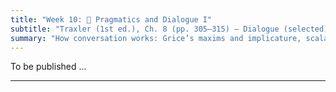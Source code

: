 ```yaml
---
title: "Week 10: 💬 Pragmatics and Dialogue I"
subtitle: "Traxler (1st ed.), Ch. 8 (pp. 305–315) — Dialogue (selected)"
summary: "How conversation works: Grice’s maxims and implicature, scalar terms, speech acts, turn-taking, adjacency pairs, repair, and common ground. With skits and roleplay."
---
```


To be published ...




<!--
## 📘 Overview
Everyday conversation seems effortless, but it relies on powerful **pragmatic principles** and **interactive routines**. This week introduces **Grice’s Cooperative Principle and maxims**, **conversational implicature** (including **scalar implicatures**), **speech acts** (direct vs indirect), and core structures of dialogue: **turn-taking**, **adjacency pairs**, and **repair**. We’ll also touch on **common ground** and **audience design**—how speakers tailor messages for specific listeners.

---

## 🎯 Learning Goals
By the end of Week 10, you should be able to:

- State **Grice’s Cooperative Principle** and the four **Maxims**; diagnose **violations** vs **floutings** and infer the likely **implicature**.
- Explain **conversational implicature** vs **entailment** and why implicatures are **cancelable**.
- Define **scalar implicature** (e.g., *some → not all*) and show how **context** strengthens or cancels it.
- Identify **speech acts** (locutionary/illocutionary/perlocutionary) and rewrite **direct** as **indirect** requests politely.
- Recognize **turn-taking cues**, **adjacency pairs**, and common **repair** formats in dialogue.
- Describe **common ground**/**audience design** and give one partner-specific adaptation example.

---

## 📖 Required Reading
- **Traxler (1st ed.), Chapter 8, pp. 305–315** — *Dialogue* (selected sections on pragmatics and conversation structure).

---

## 🔑 Key Concepts & Mini-Explanations

### 🤝 Cooperative Principle & Gricean Maxims
- **Cooperative Principle**: “Make your contribution such as is required… by the accepted purpose of the talk exchange.”
- **Maxims**  
  - **Quantity**: Be as informative as needed, no more or less.  
  - **Quality**: Do not say what you believe to be false; don’t assert without evidence.  
  - **Relation** (*Relevance*): Be relevant.  
  - **Manner**: Be clear, brief, orderly; avoid ambiguity.
- **Flouting** (overtly breaking a maxim) often **signals an implicature** (e.g., irony, understatement).

**Example**  
A: *How was the exam?*  
B: *Well, the room was very comfortable.* → Flouts **Relation**; implicates “it didn’t go well.”

---

### 🕵️ Conversational Implicature
- **Implicature**: meaning inferred from **maxim-guided reasoning**, not explicitly stated.  
- **Cancelability**: “Some students passed—**in fact, all did**.” (implicature *not all* is canceled)  
- **Entailment vs Implicature**: Entailments follow from **truth conditions** and **cannot** be canceled without contradiction.

---

### 📏 Scalar Implicature
- **Scales**: ⟨all, most, many, some⟩; ⟨always, often, sometimes⟩; ⟨must, should, may⟩.  
- Saying a **weaker** term (e.g., *some*) implicates the stronger is **not** satisfied (*not all*), **unless** context cancels it.  
- **Strengtheners**: numerals, explicit upper bounds, contrastive stress, corrective follow-ups.

**Mini-contrast**  
- *Some of the files uploaded successfully* → typically implicates *not all*.  
- *At least some of the files uploaded* → weaker commitment; implicature softened.

---

### 🎭 Speech Acts (Direct vs Indirect)
- **Locutionary** (literal form), **Illocutionary** (intended act: request, offer), **Perlocutionary** (effect on listener).  
- **Direct**: *Close the window.*  
- **Indirect**: *Could you close the window?* / *It’s a bit cold in here.* (relies on shared norms and politeness).  
- **Felicity conditions**: speaker’s authority/ability, appropriateness, sincerity.

---

### 🔁 Turn-Taking, Adjacency Pairs, and Repair
- **Turn-taking**: listeners use **TRPs** (intonation, syntax completion, gaze) to enter; **backchannels** (*uh-huh,嗯*) signal attention.  
- **Adjacency pairs**: **Q–A**, **Greeting–Greeting**, **Offer–Acceptance/Refusal**; “preferred” responses (e.g., acceptance) are quicker and simpler than dispreferred (refusals → delays, hedges).  
- **Repair**:  
  - **Self-initiated self-repair**: *I went to Bei— I mean, **Beijing**.*  
  - **Other-initiated repair**: *Sorry?* / *Who?*  
  - **Editing terms**: *uh, um, I mean, sorry, 那个* help manage trouble sources.

---

### 🧩 Common Ground & Audience Design
- **Common ground**: shared knowledge/beliefs within the conversation.  
- **Audience design**: speakers adapt **detail**, **word choice**, and **reference** (e.g., *the big blue mug* vs *that one*) to a partner’s needs and prior knowledge.  
- **Partner-specific** labels can form (e.g., “the **panda cup**”); later references become shorter once established.

---

## 📝 Pre-Class Activities
1. **Read** pp. 305–315 and underline one **implicature** example and one **indirect request**.  
2. **Context test (5 min)**: Write two sentences using **some**—one where **not all** is clearly implicated, and one where it is **canceled**.  
3. **Politeness rewrite**: Turn *Give me your notes* into two indirect, polite requests.

---

## 💬 In-Class Activities

### 1) 🎭 Gricean Maxims Skits (12 min)
- **Groups of 3–4** write a 4-turn mini-dialogue **flouting** one maxim (clearly).  
- Perform; audience identifies **which maxim** and states the **implied meaning**.

### 2) 🔢 Scalar Cards (12 min)
- **Pairs** draw a **scale card** (e.g., ⟨all…some⟩).  
- One crafts a sentence with the **weaker** term; partner judges the **implicature** and tries to **cancel** it felicitously.

### 3) 🗣️ Indirect Speech-Act Clinic (10 min)
- Convert blunt requests into **two** polite versions; label the **illocutionary force** and **felicity conditions**.  
  - *Email me the slides tonight.* → *Could you…?* / *Would it be possible…?*

### 4) 🔁 Turn-Taking & Repair Roleplay (12 min)
- In triads, one **tells a short story**; listener provides **backchannels** and initiates **repair** at least twice.  
- Rotate roles; tally **editing terms** and **repair types**; discuss what felt natural in English vs Chinese.

### 5) 👥 Common-Ground Referencing Game (10 min)
- Pairs describe items in a small **grid** (colors/shapes). Establish a **label** (“the snowflake star”), then try shorter references.  
- Reflect: how quickly do partner-specific labels emerge?

### 6) Wrap (3 min)
- Write one **diagnostic cue** you’ll use to spot an **implicature** in reading/listening.

---

## 🔁 Post-Class Review
- **One-pager**: For two dialogues, identify (a) maxim flouted, (b) inferred implicature, (c) whether it is **cancelable**, and (d) how **context** affects it.  
- **Reflection (100–120 words)**: When do you personally prefer **indirect** requests in English? Give one example and reasoning (politeness, face needs, hierarchy).

---

## 🏠 Homework
- **Textbook “Test Yourself”** (Ch. 8, pp. 305–315): items on maxims, implicature, and speech acts.  
- **Short analysis (≈150–200 words)**: Record or recall a brief conversation (English or Chinese). Transcribe 6–8 turns; annotate **adjacency pairs**, **backchannels**, and **repair**. Point out any implicatures.

---

## 🧩 Self-Check Questions

**Q1.** How does **implicature** differ from **entailment**?  
<!-- Implicatures are inference-based, context-dependent, and cancelable; entailments follow from sentence meaning and cannot be canceled without contradiction. -->
<!--
**Q2.** Name the four **Gricean Maxims** and give a one-phrase description.  -->
<!-- Quantity (informative), Quality (truthful/evidenced), Relation (relevant), Manner (clear/brief/orderly). -->
<!--
**Q3.** What is a **scalar implicature**? Give an example with **some**.  -->
<!-- Using a weaker scalar term (e.g., “some”) typically implicates that a stronger alternative (“all”) does not hold—unless context cancels it. -->
<!--
**Q4.** Give one reason to use an **indirect request** instead of a direct one.  -->
<!-- Politeness and face management, reducing imposition, maintaining social harmony or hierarchy. -->
<!--
**Q5.** What’s the preferred pattern in **repair** and why?  -->
<!-- Self-initiated self-repair is preferred: it is least disruptive and shows speaker responsibility for fixing trouble. -->

---
<!--
## 🧰 Key Terms
**Cooperative Principle**, **Gricean Maxims (Quantity/Quality/Relation/Manner)**, **Conversational implicature**, **Scalar implicature**, **Cancelability**, **Speech act** (locutionary/illocutionary/perlocutionary), **Indirect request**, **Turn-taking**, **TRP**, **Adjacency pair**, **Preferred/dispreferred response**, **Repair**, **Backchannel**, **Common ground**, **Audience design**.

---

## 🌐 Optional Resources
- Short explainers on **Grice’s maxims** and **implicature** (intro videos/articles).  
- Politeness strategies in English vs Chinese (brief guides).  
- Conversation analysis snippets for **adjacency pairs** and **repair**.

---

### ✅ How to use these notes
- **Before class:** bring two implicature examples and your **scalar** sentences.  
- **During class:** label the **maxim** and state the **inference** explicitly.  
- **After class:** annotate one real conversation for **pairs**, **backchannels**, **repairs**, and **implicatures**.

-->










<!--
## 📘 Overview

This week we explore **language use in social contexts**, focusing on how meaning arises through interaction. Unlike monologues or isolated utterances, **dialogue** involves cooperation, shared knowledge, and continuous adjustment between interlocutors. We’ll cover foundational principles such as **Grice’s maxims**, as well as more dynamic notions like **common ground**, **audience design**, and **perspective-taking** in real-time conversation.

---

## 🧠 Core Concepts

### Gricean Maxims of Cooperative Communication

According to philosopher H.P. Grice, speakers follow four maxims when they aim to be cooperative:

1. **Quantity** – Be as informative as necessary; no more, no less.
2. **Quality** – Be truthful; do not say what you believe is false.
3. **Relation** – Be relevant.
4. **Manner** – Be clear; avoid ambiguity and obscurity.

> 🧠 Violations of these maxims often trigger **implicatures**—indirect meanings derived by listeners.

---

### Dialogue Is Interactive

- Dialogue is not just **taking turns** but **jointly constructing meaning**.
- Speakers and listeners **coordinate their actions**, **adjust timing**, and **anticipate responses**.
- The presence of **feedback** (e.g., head nods, “uh-huh”) plays a crucial role in this alignment.

---

### Common Ground

- **Common ground** = shared knowledge between speakers.
- Speakers tailor their messages based on **assumptions about what the listener knows**.
- This helps reduce ambiguity and processing load.

> Example:  
> “You know, the professor from last semester” presumes shared knowledge.

---

### Audience Design

- Speakers often adjust **length**, **detail**, and **clarity** depending on their audience.
- Related to **Theory of Mind**—our ability to model others’ mental states.
- Studies show that speakers consider their listener’s perspective, but **not always accurately or efficiently**.

---

### Egocentric vs. Listener-Oriented Production

- **Egocentric production**: Speakers sometimes overestimate the listener’s knowledge.
- **Listener-oriented production**: Adjustments based on assumptions about listener's needs.

> Real-life examples: Directions to a local vs. a tourist; inside jokes among friends.

---

### Comprehension and Perspective-Taking

- Listeners also work to **adopt the speaker’s viewpoint**.
- Successful comprehension requires **active inferencing** and **constant updating** of mental models.

---

## 📚 Reading

- Traxler (2012), Chapter 8: *Dialogue* (pp. 305–321)

---

## 🏷️ Key Terms

| Term | Definition |
|------|------------|
| **Pragmatics** | The study of how meaning is conveyed in context |
| **Gricean Maxims** | Principles speakers follow for cooperative communication |
| **Common Ground** | Shared knowledge and assumptions in conversation |
| **Audience Design** | Adjusting speech based on listener’s needs |
| **Egocentric Production** | When speakers fail to account for listener’s perspective |

---

## 🧪 In-Class Activities

### 🗣️ Gricean Maxim Skits

- Students work in groups to create **short dialogues** where one speaker **violates a maxim**.
- Class guesses which maxim is violated and why.

### 🤝 Common Ground Game

- One student describes an object to another while **avoiding direct naming**.
- Pairs compare strategies and discuss what knowledge was assumed.

### 🔁 Audience Shift Exercise

- Students rewrite a short explanation (e.g., “How to play chess”) for:
  - a 6-year-old
  - a peer
  - a grandparent
- Class reflects on how the explanation changed and why.

---

## ❓ Self-Check Questions

1. What are the four Gricean maxims, and how do they contribute to effective communication?
2. How does common ground influence what we say and how we interpret what others say?
3. What is audience design, and how is it related to Theory of Mind?
4. What evidence shows that dialogue is a cooperative, interactive process?

---

## 🧩 Practice Prompt

> Dialogue:  
> A: “Where’s the salad dressing?”  
> B: “There’s a gas station around the corner.”  
>
> - What maxim is being violated here?
> - What implicature might be inferred?

---

## 🔁 Related Chapters

- Chapter 7: *Non-Literal Language* (for implicatures and metaphor)
- Chapter 9: *Language Development* (development of perspective-taking)

-->

